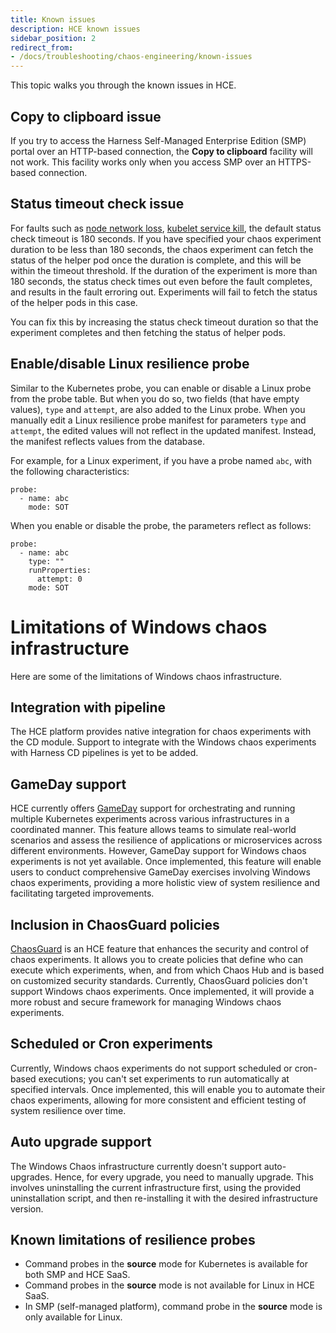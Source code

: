 ```yaml
---
title: Known issues
description: HCE known issues
sidebar_position: 2
redirect_from:
- /docs/troubleshooting/chaos-engineering/known-issues
---
```


This topic walks you through the known issues in HCE.

## Copy to clipboard issue

If you try to access the Harness Self-Managed Enterprise Edition (SMP)  portal over an HTTP-based connection, the **Copy to clipboard** facility will not work. This facility works only when you access SMP over an HTTPS-based connection.

## Status timeout check issue

For faults such as [node network loss](/docs/chaos-engineering/use-harness-ce/chaos-faults/kubernetes/node/node-network-loss), [kubelet service kill](/docs/chaos-engineering/use-harness-ce/chaos-faults/kubernetes/node/kubelet-service-kill), the default status check timeout is 180 seconds. If you have specified your chaos experiment duration to be less than 180 seconds, the chaos experiment can fetch the status of the helper pod once the duration is complete, and this will be within the timeout threshold. If the duration of the experiment is more than 180 seconds, the status check times out even before the fault completes, and results in the fault erroring out. Experiments will fail to fetch the status of the helper pods in this case.

You can fix this by increasing the status check timeout duration so that the experiment completes and then fetching the status of helper pods.

## Enable/disable Linux resilience probe

Similar to the Kubernetes probe, you can enable or disable a Linux probe from the probe table. But when you do so, two fields (that have empty values), `type` and `attempt`,  are also added to the Linux probe.
When you manually edit a Linux resilience probe manifest for parameters `type` and `attempt`, the edited values will not reflect in the updated manifest. Instead, the manifest reflects values from the database.

For example, for a Linux experiment, if you have a probe named `abc`, with the following characteristics:

```
probe:
  - name: abc
    mode: SOT
```

When you enable or disable the probe, the parameters reflect as follows:

```
probe:
  - name: abc
    type: ""
    runProperties:
      attempt: 0
    mode: SOT
```

# Limitations of Windows chaos infrastructure

Here are some of the limitations of Windows chaos infrastructure.

## Integration with pipeline

The HCE platform provides native integration for chaos experiments with the CD module. Support to integrate with the Windows chaos experiments with Harness CD pipelines is yet to be added.

## GameDay support

HCE currently offers [GameDay](/docs/chaos-engineering/concepts/explore-features/gameday) support for orchestrating and running multiple Kubernetes experiments across various infrastructures in a coordinated manner. This feature allows teams to simulate real-world scenarios and assess the resilience of applications or microservices across different environments. However, GameDay support for Windows chaos experiments is not yet available. Once implemented, this feature will enable users to conduct comprehensive GameDay exercises involving Windows chaos experiments, providing a more holistic view of system resilience and facilitating targeted improvements.

## Inclusion in ChaosGuard policies

[ChaosGuard](/docs/chaos-engineering/concepts/featureschaosguard) is an HCE feature that enhances the security and control of chaos experiments. It allows you to create policies that define who can execute which experiments, when, and from which Chaos Hub and is based on customized security standards. Currently, ChaosGuard policies don't support Windows chaos experiments. Once implemented, it will provide a more robust and secure framework for managing Windows chaos experiments.

## Scheduled or Cron experiments

Currently, Windows chaos experiments do not support scheduled or cron-based executions; you can't set experiments to run automatically at specified intervals. Once implemented, this will enable you to automate their chaos experiments, allowing for more consistent and efficient testing of system resilience over time.

## Auto upgrade support

The Windows Chaos infrastructure currently doesn't support auto-upgrades. Hence, for every upgrade, you need to manually upgrade. This involves uninstalling the current infrastructure first, using the provided uninstallation script, and then re-installing it with the desired infrastructure version.

## Known limitations of resilience probes

* Command probes in the **source** mode for Kubernetes is available for both SMP and HCE SaaS.
* Command probes in the **source** mode is not available for Linux in HCE SaaS.
* In SMP (self-managed platform), command probe in the **source** mode is only available for Linux.
